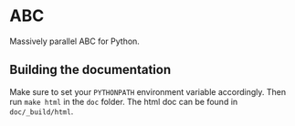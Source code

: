 ABC
===

Massively parallel ABC for Python.


Building the documentation
--------------------------

Make sure to set your `PYTHONPATH` environment
variable accordingly. Then run `make html` in
the `doc` folder. The html doc can be found in
`doc/_build/html`.
